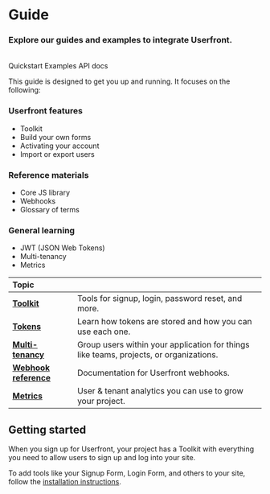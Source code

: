 # Guide

### Explore our guides and examples to integrate Userfront.

<br>
<router-link :to="{ path: '/guide/quickstart.html' }" class="el-button el-button--primary" style="min-width: 120px">Quickstart
</router-link>
<router-link :to="{ path: '/examples/' }" class="el-button el-button--primary" style="min-width: 120px">Examples</router-link>
<router-link :to="{ path: '/docs/api.html' }" class="el-button el-button--primary" style="min-width: 120px">API docs</router-link>

This guide is designed to get you up and running. It focuses on the following:

### Userfront features

- Toolkit
- Build your own forms
- Activating your account
- Import or export users

### Reference materials

- Core JS library
- Webhooks
- Glossary of terms

### General learning

- JWT (JSON Web Tokens)
- Multi-tenancy
- Metrics

| Topic                                          |                                                                                        |
| :--------------------------------------------- | -------------------------------------------------------------------------------------- |
| [**Toolkit**](/guide/toolkit.html)             | Tools for signup, login, password reset, and more.                                     |
| [**Tokens**](/guide/token-flow.html)           | Learn how tokens are stored and how you can use each one.                              |
| [**Multi-tenancy**](/guide/multi-tenancy.html) | Group users within your application for things like teams, projects, or organizations. |
| [**Webhook reference**](/docs/webhooks.html)   | Documentation for Userfront webhooks.                                                  |
| [**Metrics**](/guide/cohort-analysis.html)     | User & tenant analytics you can use to grow your project.                              |

<!-- | [**Security**](/security.html)                        | Understand the built-in best practices that protect your data.                                              | -->

## Getting started

When you sign up for Userfront, your project has a Toolkit with everything you need to allow users to sign up and log into your site.

To add tools like your Signup Form, Login Form, and others to your site, follow the [installation instructions](/toolkit.html#installation).
